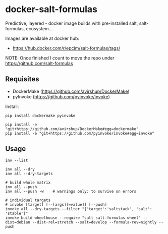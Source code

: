 # docker-salt-formulas
Predictive, layered - docker image builds with pre-installed salt, salt-formulas, ecosystem...

Images are available at docker hub:

* https://hub.docker.com/r/epcim/salt-formulas/tags/

NOTE: Once finished I count to move the repo under https://github.com/salt-formulas

## Requisites

* DockerMake (https://github.com/avirshup/DockerMake)
* pyInvoke (https://github.com/pyinvoke/invoke)

Install:

    pip install dockermake pyinvoke

    pip install -e "git+https://github.com/avirshup/DockerMake#egg=dockermake"
    pip install -e "git+https://github.com/pyinvoke/invoke#egg=invoke"

## Usage

    inv --list

    inv all --dry
    inv all --dry-targets

    # build whole matrix
    inv all --push
    inv all --push -w    # warnings only: to survive on errors
 
    # individual targets
    # invoke [target] [--[args][=value]] [--push]
    invoke all --dry-targets --filter "{'target':'saltstack', 'salt': 'stable'}"
    invoke build wheelhouse --require "salt salt-formulas wheel" --dist=debian --dist-rel=stretch --salt=develop --formula-rev=nightly --push


